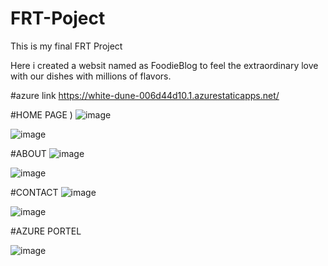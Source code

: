 # FRT-Poject
This is my final FRT Project

Here i created a websit named as FoodieBlog to feel the extraordinary love with our dishes with millions of flavors.

#azure link https://white-dune-006d44d10.1.azurestaticapps.net/

#HOME PAGE )
![image](https://user-images.githubusercontent.com/89394921/178141425-4570c8e3-4cd6-41e6-a758-989be3a630ea.png)

![image](https://user-images.githubusercontent.com/89394921/178141669-8b6aca71-3911-48ad-8ee8-f878a277da7e.png)

#ABOUT
![image](https://user-images.githubusercontent.com/89394921/178141491-f6daadb4-9517-4119-bc79-817267b82f2b.png)

![image](https://user-images.githubusercontent.com/89394921/178141476-42c5f122-05ca-4107-8c69-d03707e5ad2f.png)

#CONTACT
![image](https://user-images.githubusercontent.com/89394921/178141508-fa277e7c-42f5-4d1b-98fc-5fa22e6033dc.png)

![image](https://user-images.githubusercontent.com/89394921/178141662-349aaae2-5771-47c8-93c7-1ac146f54ac2.png)

#AZURE PORTEL



![image](https://user-images.githubusercontent.com/89394921/178142134-a6ee1885-93da-41e5-9bd4-57be8e6c3186.png)





